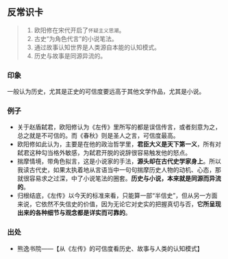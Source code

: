 
## 反常识卡

> 1. 欧阳修在宋代开启了`怀疑主义思潮`。
> 2. 古史“为角色代言”的小说笔法。
> 3. 通过故事认知世界是人类源自本能的认知模式。
> 4. 历史与故事是同源异流的。

### 印象

一般认为历史，尤其是正史的可信度要远高于其他文学作品，尤其是小说。

### 例子

- 关于赵盾弑君，欧阳修认为《左传》里所写的都是误信传言，或者刻意为之，总之就是不可信的。而《春秋》则是圣人之言，可信度最高。
- 欧阳修如此认为，主要是在他的政治哲学里，**君臣大义是天下第一义**，所有对弑君这种勾当格外敏感，为弑君开脱的说辞很容易触发他的怒点。
- 揣摩情境，带角色拟言，这是小说家的手法，**源头却在古代史学家身上**。所以我读古代史，如果太执着地从言语当中一句句揣摩历史人物的动机、心态，那就很容易求之过深，中了小说笔法的圈套。**历史与小说，本来就是同源而异流的**。
- 归根结底，《左传》以今天的标准来看，只能算一部“半信史”，但从另一方面来说，它依然不失信史的价值，因为无论它对史实的把握真切与否，**它所呈现出来的各种细节与观念都是详实而可靠的**。

### 出处
- 熊逸书院——【从《左传》的可信度看历史、故事与人类的认知模式】



